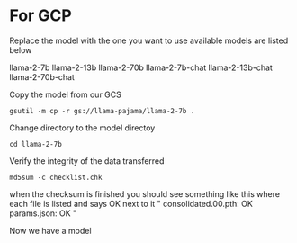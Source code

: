 # For GCP
Replace the model with the one you want to use available models are listed below

llama-2-7b
llama-2-13b
llama-2-70b
llama-2-7b-chat
llama-2-13b-chat
llama-2-70b-chat

Copy the model from our GCS 
```
gsutil -m cp -r gs://llama-pajama/llama-2-7b .
```
Change directory to the model directoy
```
cd llama-2-7b
```
Verify the integrity of the data transferred
```
md5sum -c checklist.chk
```
when the checksum is finished you should see something like this where each file is listed and says OK next to it
"
consolidated.00.pth: OK
params.json: OK
"

Now we have a model


